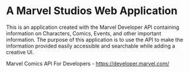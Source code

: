 # A Marvel Studios Web Application
This is an application created with the Marvel Developer API containing information on Characters, Comics, Events, and other important information.
The purpose of this application is to use the API to make the information provided easily accessible and searchable while adding a creative UI. 

Marvel Comics API For Developers - https://developer.marvel.com/ 

